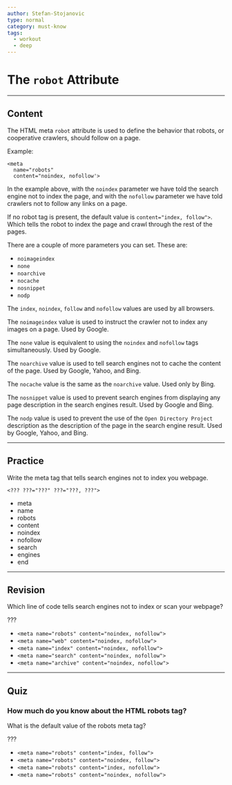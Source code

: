 ```yaml
---
author: Stefan-Stojanovic
type: normal
category: must-know
tags:
  - workout
  - deep
---
```


# The `robot` Attribute


---

## Content

The HTML meta `robot` attribute is used to define the behavior that robots, or cooperative crawlers, should follow on a page.

Example:

```plain-text
<meta
  name="robots"
  content="noindex, nofollow'>
```

In the example above, with the `noindex` parameter we have told the search engine not to index the page, and with the `nofollow` parameter we have told crawlers not to follow any links on a page.

If no robot tag is present, the default value is `content="index, follow">`. Which tells the robot to index the page and crawl through the rest of the pages.

There are a couple of more parameters you can set. These are:

- `noimageindex`
- `none`
- `noarchive`
- `nocache`
- `nosnippet`
- `nodp`

The `index`, `noindex`, `follow` and `nofollow` values are used by all browsers.

The `noimageindex` value is used to instruct the crawler not to index any images on a page. Used by Google.

The `none` value is equivalent to using the `noindex` and `nofollow` tags simultaneously. Used by Google.

The `noarchive` value is used to tell search engines not to cache the content of the page. Used by Google, Yahoo, and Bing.

The `nocache` value is the same as the `noarchive` value. Used only by Bing.

The `nosnippet` value is used to prevent search engines from displaying any page description in the search engines result. Used by Google and Bing.

The `nodp` value is used to prevent the use of the `Open Directory Project` description as the description of the page in the search engine result. Used by Google, Yahoo, and Bing.


---

## Practice

Write the meta tag that tells search engines not to index you webpage.

`<??? ???="???" ???="???, ???">`

- meta
- name
- robots
- content
- noindex
- nofollow
- search
- engines
- end


---

## Revision

Which line of code tells search engines not to index or scan your webpage?

???

- `<meta name="robots" content="noindex, nofollow">`
- `<meta name="web" content="noindex, nofollow">`
- `<meta name="index" content="noindex, nofollow">`
- `<meta name="search" content="noindex, nofollow">`
- `<meta name="archive" content="noindex, nofollow">`


---

## Quiz

### How much do you know about the HTML robots tag?


What is the default value of the robots meta tag?

???

- `<meta name="robots" content="index, follow">`
- `<meta name="robots" content="noindex, follow">`
- `<meta name="robots" content="index, nofollow">`
- `<meta name="robots" content="noindex, nofollow">`
